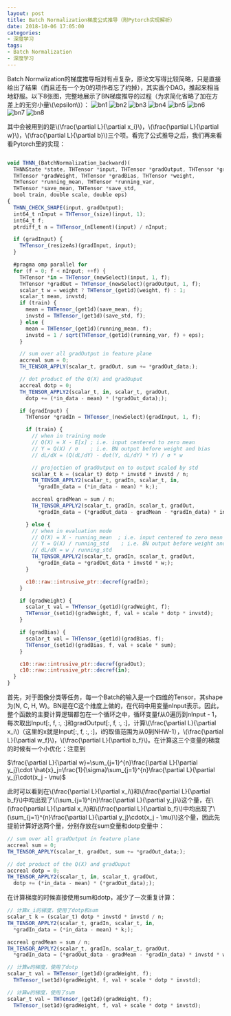 ```yaml
---
layout: post
title: Batch Normalization梯度公式推导（附Pytorch实现解析）
date: 2018-10-06 17:05:00
categories:
- 深度学习
tags:
- Batch Normalization
- 深度学习
---
```


Batch Normalization的梯度推导相对有点复杂，原论文写得比较简略，只是直接给出了结果（而且还有一个为0的项作者忘了约掉），其实画个DAG，推起来相当地舒服。以下8张图，完整地展示了BN梯度推导的过程（为求简化省略了加在方差上的无穷小量\\(\epsilon\\)）：
![bn1](/public/images/bn1.jpg)
![bn2](/public/images/bn2.jpg)
![bn3](/public/images/bn3.jpg)
![bn4](/public/images/bn4.jpg)
![bn5](/public/images/bn5.jpg)
![bn6](/public/images/bn6.jpg)
![bn7](/public/images/bn7.jpg)
![bn8](/public/images/bn8.jpg)
  
其中会被用到的是\\(\frac{\partial L}{\partial x_i}\\)，\\(\frac{\partial L}{\partial w}\\)，\\(\frac{\partial L}{\partial b}\\)三个项。看完了公式推导之后，我们再来看看Pytorch里的实现：

```javascript

void THNN_(BatchNormalization_backward)(
  THNNState *state, THTensor *input, THTensor *gradOutput, THTensor *gradInput,
  THTensor *gradWeight, THTensor *gradBias, THTensor *weight,
  THTensor *running_mean, THTensor *running_var,
  THTensor *save_mean, THTensor *save_std,
  bool train, double scale, double eps)
{
  THNN_CHECK_SHAPE(input, gradOutput);
  int64_t nInput = THTensor_(size)(input, 1);
  int64_t f;
  ptrdiff_t n = THTensor_(nElement)(input) / nInput;

  if (gradInput) {
    THTensor_(resizeAs)(gradInput, input);
  }

  #pragma omp parallel for
  for (f = 0; f < nInput; ++f) {
    THTensor *in = THTensor_(newSelect)(input, 1, f);
    THTensor *gradOut = THTensor_(newSelect)(gradOutput, 1, f);
    scalar_t w = weight ? THTensor_(get1d)(weight, f) : 1;
    scalar_t mean, invstd;
    if (train) {
      mean = THTensor_(get1d)(save_mean, f);
      invstd = THTensor_(get1d)(save_std, f);
    } else {
      mean = THTensor_(get1d)(running_mean, f);
      invstd = 1 / sqrt(THTensor_(get1d)(running_var, f) + eps);
    }

    // sum over all gradOutput in feature plane
    accreal sum = 0;
    TH_TENSOR_APPLY(scalar_t, gradOut, sum += *gradOut_data;);

    // dot product of the Q(X) and gradOuput
    accreal dotp = 0;
    TH_TENSOR_APPLY2(scalar_t, in, scalar_t, gradOut,
      dotp += (*in_data - mean) * (*gradOut_data););

    if (gradInput) {
      THTensor *gradIn = THTensor_(newSelect)(gradInput, 1, f);

      if (train) {
        // when in training mode
        // Q(X) = X - E[x] ; i.e. input centered to zero mean
        // Y = Q(X) / σ    ; i.e. BN output before weight and bias
        // dL/dX = (Q(dL/dY) - dot(Y, dL/dY) * Y) / σ * w

        // projection of gradOutput on to output scaled by std
        scalar_t k = (scalar_t) dotp * invstd * invstd / n;
        TH_TENSOR_APPLY2(scalar_t, gradIn, scalar_t, in,
          *gradIn_data = (*in_data - mean) * k;);

        accreal gradMean = sum / n;
        TH_TENSOR_APPLY2(scalar_t, gradIn, scalar_t, gradOut,
          *gradIn_data = (*gradOut_data - gradMean - *gradIn_data) * invstd * w;);

      } else {
        // when in evaluation mode
        // Q(X) = X - running_mean  ; i.e. input centered to zero mean
        // Y = Q(X) / running_std    ; i.e. BN output before weight and bias
        // dL/dX = w / running_std
        TH_TENSOR_APPLY2(scalar_t, gradIn, scalar_t, gradOut,
          *gradIn_data = *gradOut_data * invstd * w;);
      }

      c10::raw::intrusive_ptr::decref(gradIn);
    }

    if (gradWeight) {
      scalar_t val = THTensor_(get1d)(gradWeight, f);
      THTensor_(set1d)(gradWeight, f, val + scale * dotp * invstd);
    }

    if (gradBias) {
      scalar_t val = THTensor_(get1d)(gradBias, f);
      THTensor_(set1d)(gradBias, f, val + scale * sum);
    }

    c10::raw::intrusive_ptr::decref(gradOut);
    c10::raw::intrusive_ptr::decref(in);
  }
}

```
首先，对于图像分类等任务，每一个Batch的输入是一个四维的Tensor，其shape为(N, C, H, W)。BN是在C这个维度上做的，在代码中用变量nInput表示。因此，整个函数的主要计算逻辑都包在一个循环之中，循环变量f从0遍历到nInput - 1，每次取出Input[:, f, :, :]和gradOutput[:, f, :, :]，计算\\(\frac{\partial L}{\partial x_i\\)（这里的x就是Input[:, f, :, :]，i的取值范围为从0到NHW-1），\\(\frac{\partial L}{\partial w_f}\\)，\\(\frac{\partial L}{\partial b_f}\\)。在计算这三个变量的梯度的时候有一个小优化：注意到

$\frac{\partial L}{\partial w}=\sum_{j=1}^{n}\frac{\partial L}{\partial y_j}\cdot \hat{x}_j=\frac{1}{\sigma}\sum_{j=1}^{n}\frac{\partial L}{\partial y_j}\cdot(x_j - \mu)$

此时可以看到在\\(\frac{\partial L}{\partial x_i\\)和\\(\frac{\partial L}{\partial b_f}\\)中均出现了\\(\sum_{j=1}^{n}\frac{\partial L}{\partial y_j}\\)这个量，在\\(\frac{\partial L}{\partial x_i\\)和\\(\frac{\partial L}{\partial b_f}\\)中均出现了\\(\sum_{j=1}^{n}\frac{\partial L}{\partial y_j}\cdot(x_j - \mu)\\)这个量，因此先提前计算好这两个量，分别存放在sum变量和dotp变量中：

``` javascript
// sum over all gradOutput in feature plane
accreal sum = 0;
TH_TENSOR_APPLY(scalar_t, gradOut, sum += *gradOut_data;);

// dot product of the Q(X) and gradOuput
accreal dotp = 0;
TH_TENSOR_APPLY2(scalar_t, in, scalar_t, gradOut,
  dotp += (*in_data - mean) * (*gradOut_data););
```

在计算梯度的时候直接使用sum和dotp，减少了一次重复计算：

``` javascript
// 计算x_i的梯度，使用了dotp和sum
scalar_t k = (scalar_t) dotp * invstd * invstd / n;
TH_TENSOR_APPLY2(scalar_t, gradIn, scalar_t, in,
  *gradIn_data = (*in_data - mean) * k;);

accreal gradMean = sum / n;
TH_TENSOR_APPLY2(scalar_t, gradIn, scalar_t, gradOut,
  *gradIn_data = (*gradOut_data - gradMean - *gradIn_data) * invstd * w;);
```

``` javascript
// 计算w的梯度，使用了dotp
scalar_t val = THTensor_(get1d)(gradWeight, f);
  THTensor_(set1d)(gradWeight, f, val + scale * dotp * invstd);
```

``` javascript
// 计算w的梯度，使用了sum
scalar_t val = THTensor_(get1d)(gradWeight, f);
  THTensor_(set1d)(gradWeight, f, val + scale * dotp * invstd);
```
